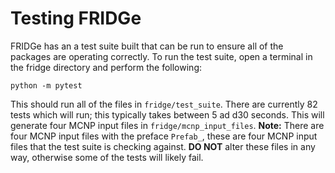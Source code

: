 # Testing FRIDGe

FRIDGe has an a test suite built that can be run to ensure all of the packages are operating correctly.
To run the test suite, open a terminal in the fridge directory and perform the following:

```
python -m pytest
```

This should run all of the files in `fridge/test_suite`.
There are currently 82 tests which will run; this typically takes between 5 ad d30 seconds.
This will generate four MCNP input files in `fridge/mcnp_input_files`.
**Note:** There are four MCNP input files with the preface `Prefab_`, these are four MCNP input files that the test suite is checking against.
**DO NOT** alter these files in any way, otherwise some of the tests will likely fail.
